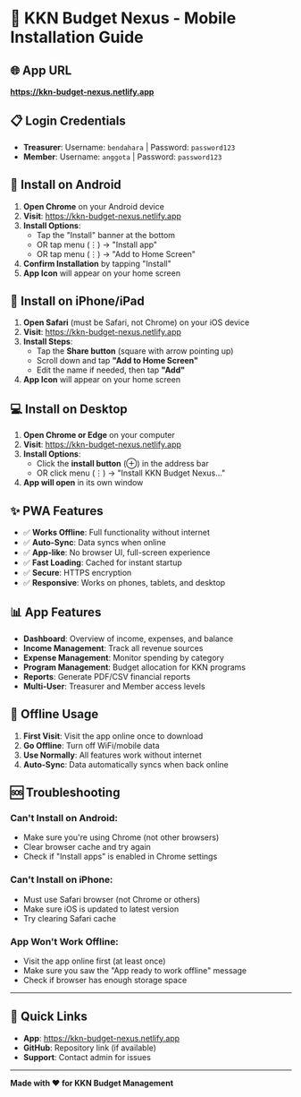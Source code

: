 # 📱 KKN Budget Nexus - Mobile Installation Guide

## 🌐 **App URL**

**https://kkn-budget-nexus.netlify.app**

## 📋 **Login Credentials**

- **Treasurer**: Username: `bendahara` | Password: `password123`
- **Member**: Username: `anggota` | Password: `password123`

## 📱 **Install on Android**

1. **Open Chrome** on your Android device
2. **Visit**: https://kkn-budget-nexus.netlify.app
3. **Install Options**:
   - Tap the "Install" banner at the bottom
   - OR tap menu (⋮) → "Install app"
   - OR tap menu (⋮) → "Add to Home Screen"
4. **Confirm Installation** by tapping "Install"
5. **App Icon** will appear on your home screen

## 📱 **Install on iPhone/iPad**

1. **Open Safari** (must be Safari, not Chrome) on your iOS device
2. **Visit**: https://kkn-budget-nexus.netlify.app
3. **Install Steps**:
   - Tap the **Share button** (square with arrow pointing up)
   - Scroll down and tap **"Add to Home Screen"**
   - Edit the name if needed, then tap **"Add"**
4. **App Icon** will appear on your home screen

## 💻 **Install on Desktop**

1. **Open Chrome or Edge** on your computer
2. **Visit**: https://kkn-budget-nexus.netlify.app
3. **Install Options**:
   - Click the **install button** (⊕) in the address bar
   - OR click menu (⋮) → "Install KKN Budget Nexus..."
4. **App will open** in its own window

## ✨ **PWA Features**

- ✅ **Works Offline**: Full functionality without internet
- ✅ **Auto-Sync**: Data syncs when online
- ✅ **App-like**: No browser UI, full-screen experience
- ✅ **Fast Loading**: Cached for instant startup
- ✅ **Secure**: HTTPS encryption
- ✅ **Responsive**: Works on phones, tablets, and desktop

## 📊 **App Features**

- **Dashboard**: Overview of income, expenses, and balance
- **Income Management**: Track all revenue sources
- **Expense Management**: Monitor spending by category
- **Program Management**: Budget allocation for KKN programs
- **Reports**: Generate PDF/CSV financial reports
- **Multi-User**: Treasurer and Member access levels

## 🔄 **Offline Usage**

1. **First Visit**: Visit the app online once to download
2. **Go Offline**: Turn off WiFi/mobile data
3. **Use Normally**: All features work without internet
4. **Auto-Sync**: Data automatically syncs when back online

## 🆘 **Troubleshooting**

### **Can't Install on Android:**

- Make sure you're using Chrome (not other browsers)
- Clear browser cache and try again
- Check if "Install apps" is enabled in Chrome settings

### **Can't Install on iPhone:**

- Must use Safari browser (not Chrome or others)
- Make sure iOS is updated to latest version
- Try clearing Safari cache

### **App Won't Work Offline:**

- Visit the app online first (at least once)
- Make sure you saw the "App ready to work offline" message
- Check if browser has enough storage space

---

## 🎯 **Quick Links**

- **App**: https://kkn-budget-nexus.netlify.app
- **GitHub**: Repository link (if available)
- **Support**: Contact admin for issues

---

**Made with ❤️ for KKN Budget Management**
